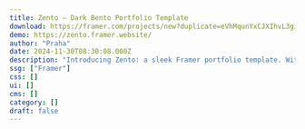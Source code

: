 ```yaml
---
title: Zento — Dark Bento Portfolio Template
download: https://framer.com/projects/new?duplicate=eVhMqunYxCJXIhvL3giY&via=praha&duplicateType=siteTemplate
demo: https://zento.framer.website/
author: "Praha"
date: 2024-11-30T08:30:08.000Z
description: "Introducing Zento: a sleek Framer portfolio template. With Bento grid structure, Compact yet powerful."
ssg: ["Framer"]
css: []
ui: []
cms: []
category: []
draft: false
---
```

